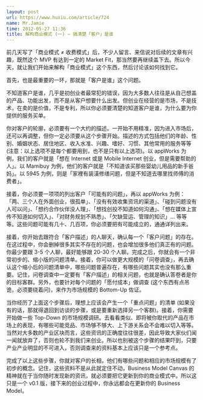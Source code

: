 ```yaml
---
layout: post
url: https://www.huxiu.com/article/724
name: Mr.Jamie
time: 2012-05-27 11:36
title: 解构商业模式 (一) — 搞清楚「客户」是谁
---
```

前几天写了「商业模式 ≠ 收费模式」后，不少人留言、来信说对后续的文章有兴趣，既然这个 MVP 有达到一定的 Market Fit，那当然要再继续盖下去。所以今天，就让我们开始来解构「商业模式」这个东西，然后讨论该如何找到它。

首先，也是最重要的一环，那就是「客户是谁」这个问题。

不知道客户是谁，几乎是初创业者最常犯的错误，因为大多数人往往是从自己想盖的产品、功能出发，而不是从客户想要什么出发。但创业在经营的是市场，不是技术，在卖的是价值，不是专利，所以你必须要清楚的知道客户是谁，为什么要为你提供的服务买单。

你对客户的轮廓，必须要有一个大约的描述。一开始不用精准，因为进入市场后，还可以再调整，但你一定必须要从这个步骤开始。描述的方式包括他们的年龄、性别、婚姻状态、居住地区、收入水准、兴趣、嗜好、习惯、其他常用的服务等等 (注意：以上选项不是每个都要用到，也不是只有以上选项)。以 appWorks 为例，我们的客户就是「想在 Internet 或是 Mobile Internet 创业，但是需要帮助的人」。以 Mamibuy 为例，他们的客户就是「不知道该买那些婴幼儿用品的新手爸妈」。以 5945 为例，则是「家裡有装潢修缮问题，但是不知道去哪里找师傅的消费者」。

接着，你必须要一项项的列出客户「可能有的问题」，再以 appWorks 为例：「两、三个人在外面创业，很孤单」、「没有有效收集资讯的渠道」、「碰到问题没有人可以问」、「想约合作伙伴没人理」、「想找创投不知道如何沟通」、「想在媒体上宣传不知道如何切入」、「对财务规划不熟悉」、「欠缺营运、管理的知识」… 等等等。这些问题可能有几十、几百项，你必须要把有可能成立的，通通详列出来。

接着，你开始去跟符合「客户描述」的人聊天，确认每一个「客户问题」的存在。在这过程中，你会删掉很多其实不存在的问题，也会增加很多他们真正有的问题。你最少要跟 3-5 个人聊，最好能够跟 20-30 个人聊。完成之后，你就会有一个非常初步的、缩小版的问题清单。接着，你可以做更大规模的「问卷调查」，再去确认这个缩小后的问题清单中，哪些问题普遍存在，有哪些问题其实也没有那么重要。记住，问卷调查中一定要有「客户描述」的相关问题，也就是确认答卷者是你的目标客群。另外，也要针对每个问题的「愿付成本」做调查 (这个东西有点吊诡，必须要绕着问)，来作为市场规模的 Bottom-Up 佐证。

当你经历了上面这个步骤后，理想上应该会产生一个「重点问题」的清单 (如果没有的话，那就得退回到访谈的步骤，或是要重新选择另一个客群)。接着，你需要开始做一些 Top-Down 的市场规模调研。去看看类似、即将被你取代的产品在市场上的表现，有哪些可能竞品、市场够不够大、上下游关系会不会难以切入等等。当然对大多数的产业区块而言，这些资讯的正确度往往很差，因此导致大家伙们闻一闻就放弃了，否则也轮不到我们来创业。所以也别被这个步骤的结果吓到，只要产业产业明显的不可进入，否则调查来的资料基本上应该只是一个参考点。

完成了以上这些步骤，你就对客户的长相，他们有哪些问题和相应的市场规模有了初步的概念。记住，这些资料不是从此就定住不动，Business Model Canvas 的精神就在于当你随时发现新的资讯，就必须要把它更新到你的商业模式中。所以这只是一个 v0.1 版，接下来的创业过程中，你永远都会在更新你的 Business Model。


